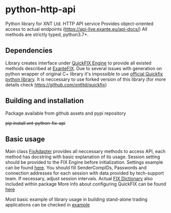 # python-http-api

Python library for XNT Ltd. HTTP API service Provides object-oriented access to actual endpoints (https://api-live.exante.eu/api-docs/)
All methods are strictly typed, python3.7+.

## Dependencies

Library creates interface under [QuickFIX Engine](http://www.quickfixengine.org/) to provide all existed methods described at [ExanteFIX](https://exante.eu/clientsarea/media/manuals/docs/2020/01/ExanteFIX_1.13.3.pdf).
Due to several issues with generation on python wrapper of original C+ library it's impossible to use [official Quickfix python library](https://pypi.org/project/quickfix/).
It is neccessary to use forked version of this library (for more details check https://github.com/xntltd/quickfix)

## Building and installation

Package available from github assets and pypi repository

~~pip install xnt-python-fix-api~~

## Basic usage

Main class [FixAdapter](src/xnt/fix_api.py#L114) provides all neccessary methods to access API, each method has docstring with basic explanation of its usage.
Session setting should be provided to the FIX Engine before initialization. Settings example can be found [here](src/xnt/config/settings.conf). You should fill SenderCompIDs, Passwords and connection addresses for each session with data provided by tech-support team. If necessary, adjust session intervals.
Actual [FIX Dictionary](src/xnt/config/FIX44.xml) also included within package
More info about configuring QuickFIX can be found [here](http://www.quickfixengine.org/quickfix/doc/html/)

Most basic example of library usage in building stand-alone trading applications can be checked in [example](tests/http_robot.py)